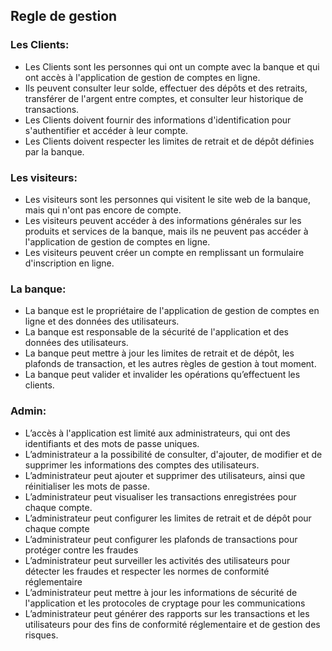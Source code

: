 
## Regle de gestion

### Les Clients:
 - Les Clients sont les personnes qui ont un compte avec la banque et qui ont accès à l'application de gestion de comptes en ligne.
 - Ils peuvent consulter leur solde, effectuer des dépôts et des retraits, transférer de l'argent entre comptes, et consulter leur historique de transactions.
- Les Clients doivent fournir des informations d'identification pour s'authentifier et accéder à leur compte.
- Les Clients doivent respecter les limites de retrait et de dépôt définies par la banque.

### Les visiteurs:
- Les visiteurs sont les personnes qui visitent le site web de la banque, mais qui n'ont pas encore de compte.
- Les visiteurs peuvent accéder à des informations générales sur les produits et services de la banque, mais ils ne peuvent pas accéder à l'application de gestion de comptes en ligne.
- Les visiteurs peuvent créer un compte en remplissant un formulaire d'inscription en ligne.

### La banque:
- La banque est le propriétaire de l'application de gestion de comptes en ligne et des données des utilisateurs.
- La banque est responsable de la sécurité de l'application et des données des utilisateurs.
- La banque peut mettre à jour les limites de retrait et de dépôt, les plafonds de transaction, et les autres règles de gestion à tout moment.
- La banque peut valider et invalider les opérations qu’effectuent les clients.  

### Admin:
- L’accès à l'application est limité aux administrateurs, qui ont des identifiants et des mots de passe uniques.
- L’administrateur a la possibilité de consulter, d'ajouter, de modifier et de supprimer les informations des comptes des utilisateurs.
- L’administrateur peut ajouter et supprimer des utilisateurs, ainsi que réinitialiser les mots de passe.
- L’administrateur peut visualiser les transactions enregistrées pour chaque compte.
- L’administrateur peut configurer les limites de retrait et de dépôt pour chaque compte
- L’administrateur peut configurer les plafonds de transactions pour protéger contre les fraudes
- L’administrateur peut surveiller les activités des utilisateurs pour détecter les fraudes et respecter les normes de conformité réglementaire
- L’administrateur peut mettre à jour les informations de sécurité de l'application et les protocoles de cryptage pour les communications
- L’administrateur peut générer des rapports sur les transactions et les utilisateurs pour des fins de conformité réglementaire et de gestion des risques.
